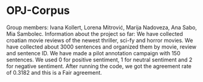 # OPJ-Corpus
Group members: Ivana Kollert, Lorena Mitrović, Marija Nadoveza, Ana Sabo, Mia Sambolec.
Information about the project so far:
We have collected croatian movie reviews of the newest thriller, sci-fy and horror movies.
We have collected about 3000 sentences and organized them by movie, review and sentence ID.
We have made a pilot annotation campaign with 150 sentences. We used 0 for positive sentiment, 1 for neutral sentiment and 2 for negative sentiment.
After running the code, we got the agreement rate of 0.3182 and this is a Fair agreement.
